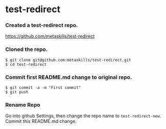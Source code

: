 test-redirect
=============

### Created a test-redirect repo.

https://github.com/metaskills/test-redirect

### Cloned the repo.

```
$ git clone git@github.com:metaskills/test-redirect.git 
$ cd test-redirect
```

### Commit first README.md change to original repo. 

```
$ git commit -a -m "First commit"
$ git push
```

### Rename Repo

Go into github Settings, then change the repo name to `test-redirect-new`. Commit this README.md change.

